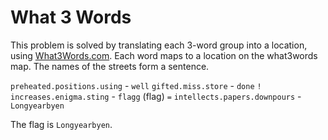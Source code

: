 # What 3 Words

This problem is solved by translating each 3-word group into a location, using [What3Words.com](https://map.what3words.com). Each word maps to a location on the what3words map. The names of the streets form a sentence.

`preheated.positions.using` - `well`
`gifted.miss.store` - `done`
`!`
`increases.enigma.sting` - `flagg` (flag)
`=`
`intellects.papers.downpours` - `Longyearbyen`

The flag is `Longyearbyen`.
